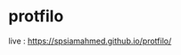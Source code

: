 # protfilo
<title>SP Siam Ahmed Official Portfolio | Full Stack Web Developer & SEO Expert</title>

live : https://spsiamahmed.github.io/protfilo/
